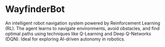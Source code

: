 # WayfinderBot
An intelligent robot navigation system powered by Reinforcement Learning (RL). The agent learns to navigate environments, avoid obstacles, and find optimal paths using techniques like Q-Learning and Deep Q-Networks (DQN). Ideal for exploring AI-driven autonomy in robotics.
